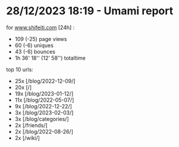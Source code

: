 # 28/12/2023 18:19 - Umami report
for www.shifeiti.com [24h] :

 - 109 (-25) page views
 - 60 (-6) uniques
 - 43 (-6) bounces
 - 1h 36' 18'' (12' 58'') totaltime


top 10 urls:
 - 25x [/blog/2022-12-09/]
 - 20x [/]
 - 19x [/blog/2023-01-12/]
 - 11x [/blog/2022-05-07/]
 - 9x [/blog/2022-12-22/]
 - 3x [/blog/2023-02-03/]
 - 3x [/blog/categories/]
 - 2x [/friends/]
 - 2x [/blog/2022-08-26/]
 - 2x [/wiki/]


